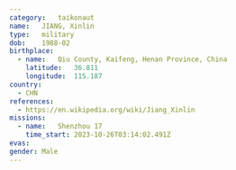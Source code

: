 ```yaml
---
category:	taikonaut
name:	JIANG, Xinlin
type:	military
dob:	1988-02
birthplace:
  - name:	Qiu County, Kaifeng, Henan Province, China
    latitude:	36.811
    longitude:	115.187
country:
  - CHN
references:
  - https://en.wikipedia.org/wiki/Jiang_Xinlin
missions:
  - name:	Shenzhou 17
    time_start:	2023-10-26T03:14:02.491Z
evas:
gender:	Male
---
```

